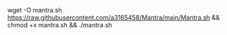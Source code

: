 wget -O mantra.sh https://raw.githubusercontent.com/a3165458/Mantra/main/Mantra.sh && chmod +x mantra.sh && ./mantra.sh
